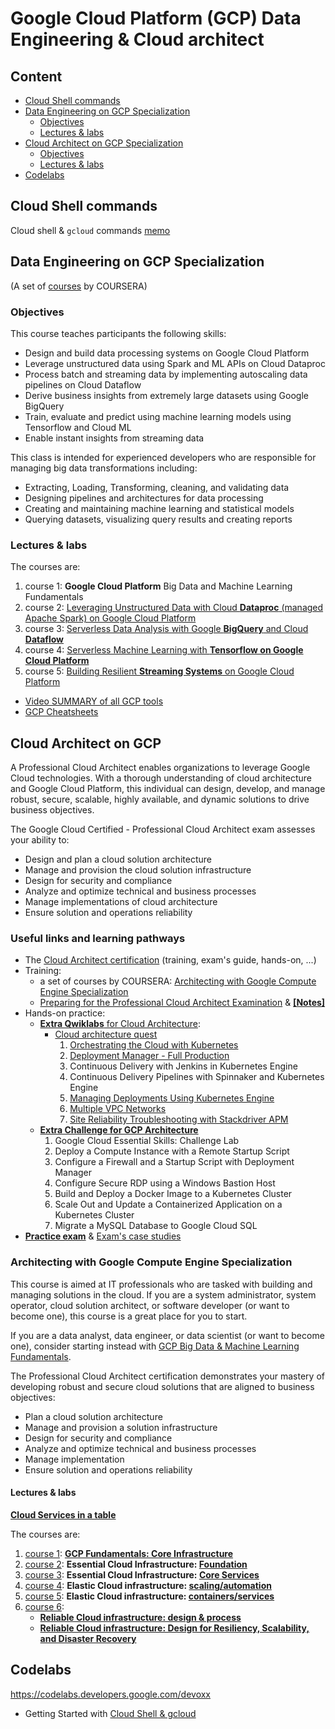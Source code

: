 # Google Cloud Platform (GCP) Data Engineering & Cloud architect

## Content

* [Cloud Shell commands](#cloud-shell-commands)
* [Data Engineering on GCP Specialization](#data-engineering-on-gcp-specialization)
    * [Objectives](#objectives)
    * [Lectures &amp; labs](#lectures--labs)
* [Cloud Architect on GCP Specialization](#cloud-architect-on-gcp-specialization)
    * [Objectives](#objectives-1)
    * [Lectures &amp; labs](#lectures--labs-1)
* [Codelabs](#codelabs)



## Cloud Shell commands

Cloud shell & `gcloud` commands [memo](./Cloud_Shell_gcloud.md)

## Data Engineering on GCP Specialization


(A set of [courses](https://www.coursera.org/specializations/gcp-architecture) by COURSERA)

### Objectives

This course teaches participants the following skills:

* Design and build data processing systems on Google Cloud Platform
* Leverage unstructured data using Spark and ML APIs on Cloud Dataproc
* Process batch and streaming data by implementing autoscaling data pipelines on Cloud Dataflow
* Derive business insights from extremely large datasets using Google BigQuery
* Train, evaluate and predict using machine learning models using Tensorflow and Cloud ML
* Enable instant insights from streaming data



This class is intended for experienced developers who are responsible for managing big data transformations including:

* Extracting, Loading, Transforming, cleaning, and validating data
* Designing pipelines and architectures for data processing
* Creating and maintaining machine learning and statistical models
* Querying datasets, visualizing query results and creating reports


### Lectures & labs

The courses are:

1. course 1: **Google Cloud Platform** Big Data and Machine Learning Fundamentals
1. course 2: [Leveraging Unstructured Data with Cloud **Dataproc** (managed Apache Spark) on Google Cloud Platform](./data_engineering/Introduction_to_GCP_for_BigData_and_ML.md)
1. course 3: [Serverless Data Analysis with Google **BigQuery** and Cloud **Dataflow**](./data_engineering/BigQuery.md)
1. course 4: [Serverless Machine Learning with **Tensorflow on Google Cloud Platform**](./data_engineering/ML_on_GCP_with_Datalab_and_TensorFlow.md)
1. course 5: [Building Resilient **Streaming Systems** on Google Cloud Platform](./data_engineering/streaming_pipelines_on_GCP.md)



* [Video SUMMARY of all GCP tools](https://www.coursera.org/learn/building-resilient-streaming-systems-gcp/lecture/YUGGw/summary-of-data-engineering-on-gcp-specialization)
* [GCP Cheatsheets](./GCP_cheatsheets.md)



## Cloud Architect on GCP

A Professional Cloud Architect enables organizations to leverage Google Cloud technologies. With a thorough understanding of cloud architecture and Google Cloud Platform, this individual can design, develop, and manage robust, secure, scalable, highly available, and dynamic solutions to drive business objectives.

The Google Cloud Certified - Professional Cloud Architect exam assesses your ability to:

* Design and plan a cloud solution architecture
* Manage and provision the cloud solution infrastructure
* Design for security and compliance
* Analyze and optimize technical and business processes
* Manage implementations of cloud architecture
* Ensure solution and operations reliability

### Useful links and learning pathways

- The [Cloud Architect certification](https://cloud.google.com/certification/cloud-architect) (training, exam's guide, hands-on, ...)
- Training:
   - a set of courses  by COURSERA: [Architecting with Google Compute Engine Specialization](https://www.coursera.org/specializations/gcp-architecture)
   - [Preparing for the Professional Cloud Architect Examination](https://google.qwiklabs.com/courses/879&utm_source=cloud-dot-google&utm_medium=website) & [**[Notes]**](./cloud_architect/Preparing_for_the_Professional_Cloud_Architect_Examination.md)
- Hands-on practice:
   - [**Extra Qwiklabs** for Cloud Architecture](./cloud_architect/qwiklabs/README.md):
      - [Cloud architecture quest](https://google.qwiklabs.com/quests/24?utm_source=gcp&utm_medium=site&utm_campaign=certification)
         1. [Orchestrating the Cloud with Kubernetes](./cloud_architect/qwiklabs/Orchestrating_the_Cloud_with_Kubernetes.md)
         1. [Deployment Manager - Full Production](./cloud_architect/qwiklabs/Deployment_Manager_-_Full_Production.md)
         1. Continuous Delivery with Jenkins in Kubernetes Engine
         1. Continuous Delivery Pipelines with Spinnaker and Kubernetes Engine
         1. [Managing Deployments Using Kubernetes Engine](./cloud_architect/qwiklabs/Managing_Deployments_Using_Kubernetes_Engine.md)
         1. [Multiple VPC Networks](./cloud_architect/qwiklabs/Multiple_VPC_Networks.md)
         1. [Site Reliability Troubleshooting with Stackdriver APM](./Site_Reliability_Troubleshooting_with_Stackdriver_APM.md)
   - [**Extra Challenge for GCP Architecture**](./cloud_architect/challenge_GCP_Architecture/README.md)
        1. Google Cloud Essential Skills: Challenge Lab
        1. Deploy a Compute Instance with a Remote Startup Script
        1. Configure a Firewall and a Startup Script with Deployment Manager
        1. Configure Secure RDP using a Windows Bastion Host
        1. Build and Deploy a Docker Image to a Kubernetes Cluster
        1. Scale Out and Update a Containerized Application on a Kubernetes Cluster
        1. Migrate a MySQL Database to Google Cloud SQL
- [**Practice exam**](https://cloud.google.com/certification/practice-exam/cloud-architect) & [Exam's case studies](Exam_Case_Studies.md)


### Architecting with Google Compute Engine Specialization

This course is aimed at IT professionals who are tasked with building and managing solutions in the cloud. If you are a system administrator, system operator, cloud solution architect, or software developer (or want to become one), this course is a great place for you to start.

If you are a data analyst, data engineer, or data scientist (or want to become one), consider starting instead with [GCP Big Data & Machine Learning Fundamentals](https://www.coursera.org/learn/gcp-big-data-ml-fundamentals).

The Professional Cloud Architect certification demonstrates your mastery of developing robust and secure cloud solutions that are aligned to business objectives:

* Plan a cloud solution architecture
* Manage and provision a solution infrastructure
* Design for security and compliance
* Analyze and optimize technical and business processes
* Manage implementation
* Ensure solution and operations reliability


#### Lectures & labs

[**Cloud Services in a table**](./cloud_architect/cloud_services_in_a_table.md)

The courses are:

1. [course 1](https://www.coursera.org/learn/gcp-fundamentals/home/welcome): **[GCP Fundamentals: Core Infrastructure](./cloud_architect/course_1_Core_Infrastructure.md)**
1. [course 2](https://www.coursera.org/learn/gcp-infrastructure-foundation/home/welcome): **Essential Cloud Infrastructure: [Foundation](./cloud_architect/course_2_Essential_Cloud_Infrastructure__Foundation.md)**
1. [course 3](https://www.coursera.org/learn/gcp-infrastructure-core-services?specialization=gcp-architecture): **Essential Cloud Infrastructure: [Core Services](./cloud_architect/course_3_Essential_Cloud_Infrastructure__Core_Services.md)**
1. [course 4](https://www.coursera.org/learn/gcp-infrastructure-scaling-automation?specialization=gcp-architecture): **Elastic Cloud infrastructure: [scaling/automation](./cloud_architect/course_4_Elastic_Cloud_Infrastructure__Scaling_and_Automation.md)**
1. [course 5](https://www.coursera.org/learn/gcp-infrastructure-containers-services): **Elastic Cloud infrastructure: [containers/services](./cloud_architect/course_5_Elastic_Cloud_Infrastructure_Containers_and_Services.md)**
1. [course 6](https://www.coursera.org/learn/cloud-infrastructure-design-process):
   * **[Reliable Cloud infrastructure: design & process](./cloud_architect/course_6_Reliable_Cloud_Infrastructure_Design_and_Process.md)**
   * **[Reliable Cloud infrastructure: Design for Resiliency, Scalability, and Disaster Recovery](./cloud_architect/course_6_Reliable_Cloud_Infrastructure_Design_for_Resiliency_Scalability_and_Disaster_Recovery.md)**



## Codelabs

https://codelabs.developers.google.com/devoxx

* Getting Started with [Cloud Shell & gcloud](https://codelabs.developers.google.com/codelabs/cloud-shell)
